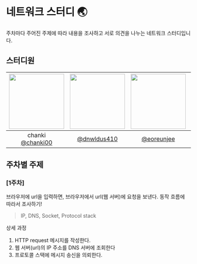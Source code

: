 # 네트워크 스터디 🌏

주차마다 주어진 주제에 따라 내용을 조사하고 서로 의견을 나누는 네트워크 스터디입니다. 

## 스터디원
|<img src="https://avatars.githubusercontent.com/u/115077587?v=4" width="150" height="150"/>|<img src="https://avatars.githubusercontent.com/u/69383333?v=4" width="150" height="150"/>|<img src="https://avatars.githubusercontent.com/u/48645919?v=4" width="150" height="150"/>|<img src="https://avatars.githubusercontent.com/u/98635207?v=4" width="150" height="150"/>|<img src="https://avatars.githubusercontent.com/u/81635224?v=4" width="150" height="150"/>|<img src="https://avatars.githubusercontent.com/u/68491299?v=4" width="150" height="150"/>|
|:-:|:-:|:-:|:-:|:-:|:-:|
|chanki<br/>[@chanki00](https://github.com/chanki00)|[@dnwldus410](https://github.com/dnwldus410)|[@eoreunjee](https://github.com/eoreunjee)|hyunsuk<br/>[@hyun0229](https://github.com/hyun0229)|YJ KIM<br/>[@Yoojkim](https://github.com/Yoojkim)|yujin Jeong<br/>[@yujin1213](https://github.com/yujin1213)|


## 주차별 주제
### [1주차]
 브라우저에 url을 입력하면, 브라우저에서 url(웹 서버)에 요청을 보낸다. 동작 흐름에 따라서 조사하기! 

 > IP, DNS, Socket, Protocol stack

 상세 과정 
 1. HTTP request 메시지를 작성한다.
 2. 웹 서버(url)의 IP 주소를 DNS 서버에 조회한다
 3. 프로토콜 스택에 메시지 송신을 의뢰한다.
